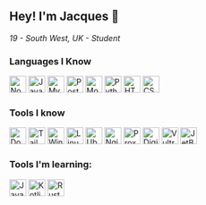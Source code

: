 ## Hey! I'm Jacques 👋
*19 - South West, UK - Student*
### Languages I Know
<picture title="Node.js">
  <source media="(prefers-color-scheme: dark)" srcset="https://cdn.jsdelivr.net/gh/h-exx/h-exx@main/devicons/nodejs-light.svg">
  <img width="30px" alt="Node.js" src="https://cdn.jsdelivr.net/gh/h-exx/h-exx@main/devicons/nodejs-dark.svg">
</picture>
<picture title="Javascript">
  <source media="(prefers-color-scheme: dark)" srcset="https://cdn.jsdelivr.net/gh/h-exx/h-exx@main/devicons/javascript-light.svg">
  <img width="30px" alt="Javascript" src="https://cdn.jsdelivr.net/gh/h-exx/h-exx@main/devicons/javascript-dark.svg">
</picture>
<picture title="MySQL">
  <source media="(prefers-color-scheme: dark)" srcset="https://cdn.jsdelivr.net/gh/h-exx/h-exx@main/devicons/mysql-light.svg">
  <img width="30px" alt="MySQL" src="https://cdn.jsdelivr.net/gh/h-exx/h-exx@main/devicons/mysql-dark.svg">
</picture>
<picture title="Postgres">
  <source media="(prefers-color-scheme: dark)" srcset="https://cdn.jsdelivr.net/gh/h-exx/h-exx@main/devicons/postgres-light.svg">
  <img width="30px" alt="Postgres" src="https://cdn.jsdelivr.net/gh/h-exx/h-exx@main/devicons/postgres-dark.svg">
</picture>
<picture title="MongoDB">
  <source media="(prefers-color-scheme: dark)" srcset="https://cdn.jsdelivr.net/gh/h-exx/h-exx@main/devicons/mongodb-light.svg">
  <img width="30px" alt="MongoDB" src="https://cdn.jsdelivr.net/gh/h-exx/h-exx@main/devicons/mongodb-dark.svg">
</picture>
<picture title="Python">
  <source media="(prefers-color-scheme: dark)" srcset="https://cdn.jsdelivr.net/gh/h-exx/h-exx@main/devicons/python-light.svg">
  <img width="30px" alt="Python" src="https://cdn.jsdelivr.net/gh/h-exx/h-exx@main/devicons/python-dark.svg">
</picture>
<picture title="HTML5">
  <source media="(prefers-color-scheme: dark)" srcset="https://cdn.jsdelivr.net/gh/h-exx/h-exx@main/devicons/html5-light.svg">
  <img width="30px" alt="HTML5" src="https://cdn.jsdelivr.net/gh/h-exx/h-exx@main/devicons/html5-dark.svg">
</picture>
<picture title="CSS3">
  <source media="(prefers-color-scheme: dark)" srcset="https://cdn.jsdelivr.net/gh/h-exx/h-exx@main/devicons/css3-light.svg">
  <img width="30px" alt="CSS3" src="https://cdn.jsdelivr.net/gh/h-exx/h-exx@main/devicons/css3-dark.svg">
</picture>

### Tools I know
<picture title="Docker">
  <source media="(prefers-color-scheme: dark)" srcset="https://cdn.jsdelivr.net/gh/h-exx/h-exx@main/devicons/docker-light.svg">
  <img width="30px" alt="Docker" src="https://cdn.jsdelivr.net/gh/h-exx/h-exx@main/devicons/docker-dark.svg">
</picture>
<picture title="TailwindCSS">
  <source media="(prefers-color-scheme: dark)" srcset="https://cdn.jsdelivr.net/gh/h-exx/h-exx@main/devicons/tailwind-light.svg">
  <img width="30px" alt="TailwindCSS" src="https://cdn.jsdelivr.net/gh/h-exx/h-exx@main/devicons/tailwind-dark.svg">
</picture>
<picture title="Windows">
  <source media="(prefers-color-scheme: dark)" srcset="https://cdn.jsdelivr.net/gh/h-exx/h-exx@main/devicons/windows11-light.svg">
  <img width="30px" alt="Windows" src="https://cdn.jsdelivr.net/gh/h-exx/h-exx@main/devicons/windows11-dark.svg">
</picture>
<picture title="Linux">
  <source media="(prefers-color-scheme: dark)" srcset="https://cdn.jsdelivr.net/gh/h-exx/h-exx@main/devicons/linux-light.svg">
  <img width="30px" alt="Linux" src="https://cdn.jsdelivr.net/gh/h-exx/h-exx@main/devicons/linux-dark.svg">
</picture>
<picture title="Ubuntu">
  <source media="(prefers-color-scheme: dark)" srcset="https://cdn.jsdelivr.net/gh/h-exx/h-exx@main/devicons/ubuntu-light.svg">
  <img width="30px" alt="Ubuntu" src="https://cdn.jsdelivr.net/gh/h-exx/h-exx@main/devicons/ubuntu-dark.svg">
</picture>
<picture title="Nginx">
  <source media="(prefers-color-scheme: dark)" srcset="https://cdn.jsdelivr.net/gh/h-exx/h-exx@main/devicons/nginx-light.svg">
  <img width="30px" alt="Nginx" src="https://cdn.jsdelivr.net/gh/h-exx/h-exx@main/devicons/nginx-dark.svg">
</picture>
<picture title="Proxmox">
  <source media="(prefers-color-scheme: dark)" srcset="https://cdn.jsdelivr.net/gh/h-exx/h-exx@main/devicons/proxmox-light.svg">
  <img width="30px" alt="Proxmox" src="https://cdn.jsdelivr.net/gh/h-exx/h-exx@main/devicons/proxmox-dark.svg">
</picture>
<picture title="DigitalOcean">
  <source media="(prefers-color-scheme: dark)" srcset="https://cdn.jsdelivr.net/gh/h-exx/h-exx@main/devicons/digitalocean-light.svg">
  <img width="30px" alt="DigitalOcean" src="https://cdn.jsdelivr.net/gh/h-exx/h-exx@main/devicons/digitalocean-dark.svg">
</picture>
<picture title="Vultr">
  <source media="(prefers-color-scheme: dark)" srcset="https://cdn.jsdelivr.net/gh/h-exx/h-exx@main/devicons/vultr-light.svg">
  <img width="30px" alt="Vultr" src="https://cdn.jsdelivr.net/gh/h-exx/h-exx@main/devicons/vultr-dark.svg">
</picture>
<picture title="JetBrains">
  <source media="(prefers-color-scheme: dark)" srcset="https://cdn.jsdelivr.net/gh/h-exx/h-exx@main/devicons/jetbrains-light.svg">
  <img width="30px" alt="JetBrains" src="https://cdn.jsdelivr.net/gh/h-exx/h-exx@main/devicons/jetbrains-dark.svg">
</picture>

### Tools I'm learning:
<picture title="Java">
  <source media="(prefers-color-scheme: dark)" srcset="https://cdn.jsdelivr.net/gh/h-exx/h-exx@main/devicons/java-light.svg">
  <img width="30px" alt="Java" src="https://cdn.jsdelivr.net/gh/h-exx/h-exx@main/devicons/java-dark.svg">
</picture>
<picture title="Kotlin">
  <source media="(prefers-color-scheme: dark)" srcset="https://cdn.jsdelivr.net/gh/h-exx/h-exx@main/devicons/kotlin-light.svg">
  <img width="30px" alt="Kotlin" src="https://cdn.jsdelivr.net/gh/h-exx/h-exx@main/devicons/kotlin-dark.svg">
</picture>
<picture title="Rust">
  <source media="(prefers-color-scheme: dark)" srcset="https://cdn.jsdelivr.net/gh/h-exx/h-exx@main/devicons/rust-light.svg">
  <img width="30px" alt="Rust" src="https://cdn.jsdelivr.net/gh/h-exx/h-exx@main/devicons/rust-dark.svg">
</picture>
